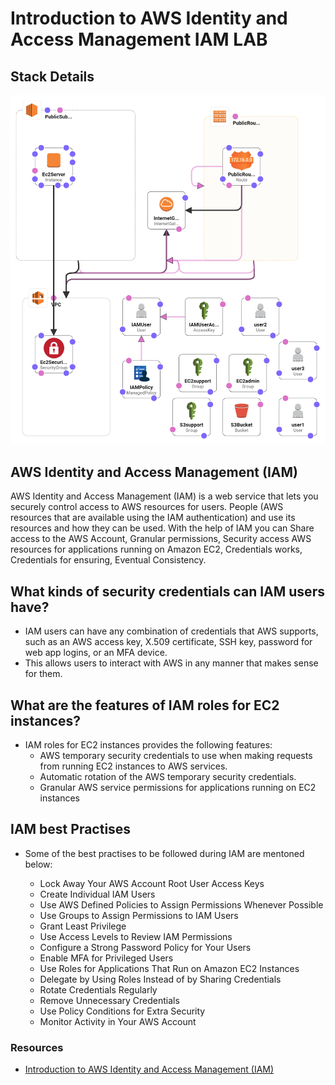 # Introduction to AWS Identity and Access Management IAM LAB

## Stack Details

![](./image/designer.png)

## AWS Identity and Access Management (IAM)

AWS Identity and Access Management (IAM) is a web service that lets you securely control access to AWS resources for users. People (AWS resources that are available using the IAM authentication) and use its resources and how they can be used. With the help of IAM you can Share access to the AWS Account, Granular permissions, Security access AWS resources for applications running on Amazon EC2, Credentials works, Credentials for ensuring, Eventual Consistency.

## What kinds of security credentials can IAM users have?

- IAM users can have any combination of credentials that AWS supports, such as an AWS access key, X.509 certificate, SSH key, password for web app logins, or an MFA device.
- This allows users to interact with AWS in any manner that makes sense for them.

## What are the features of IAM roles for EC2 instances?

- IAM roles for EC2 instances provides the following features:
  - AWS temporary security credentials to use when making requests from running EC2 instances to AWS services.
  - Automatic rotation of the AWS temporary security credentials.
  - Granular AWS service permissions for applications running on EC2 instances

## IAM best Practises

- Some of the best practises to be followed during IAM are mentoned below:

  - Lock Away Your AWS Account Root User Access Keys
  - Create Individual IAM Users
  - Use AWS Defined Policies to Assign Permissions Whenever Possible
  - Use Groups to Assign Permissions to IAM Users
  - Grant Least Privilege
  - Use Access Levels to Review IAM Permissions
  - Configure a Strong Password Policy for Your Users
  - Enable MFA for Privileged Users
  - Use Roles for Applications That Run on Amazon EC2 Instances
  - Delegate by Using Roles Instead of by Sharing Credentials
  - Rotate Credentials Regularly
  - Remove Unnecessary Credentials
  - Use Policy Conditions for Extra Security
  - Monitor Activity in Your AWS Account

### Resources

- [Introduction to AWS Identity and Access Management (IAM)](https://vishnu2017nmit.wordpress.com/2017/07/31/lab1-introduction-to-aws-identity-and-access-management-iam/)
